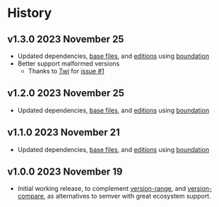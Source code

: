# History

## v1.3.0 2023 November 25

-   Updated dependencies, [base files](https://github.com/bevry/base), and [editions](https://editions.bevry.me) using [boundation](https://github.com/bevry/boundation)
-   Better support malformed versions
    -   Thanks to [Twi](https://github.com/cdwmhcc) for [issue #1](https://github.com/bevry/version-clean/issues/1#issuecomment-1825883435)

## v1.2.0 2023 November 25

-   Updated dependencies, [base files](https://github.com/bevry/base), and [editions](https://editions.bevry.me) using [boundation](https://github.com/bevry/boundation)

## v1.1.0 2023 November 21

-   Updated dependencies, [base files](https://github.com/bevry/base), and [editions](https://editions.bevry.me) using [boundation](https://github.com/bevry/boundation)

## v1.0.0 2023 November 19

-   Initial working release, to complement [version-range](http://github.com/bevry/version-range), and [version-compare](http://github.com/bevry/version-compare), as alternatives to semver with great ecosystem support.
